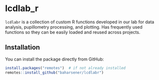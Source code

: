 # lcdlab_r

`lcdlabr` is a collection of custom R functions developed in our lab for data analysis, pupillometry processing, and plotting. Has frequently used functions so they can be easily loaded and reused across projects.

## Installation

You can install the package directly from GitHub:

```r
install.packages("remotes")  # if not already installed
remotes::install_github("baharsener/lcdlabr")
